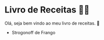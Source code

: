 # Livro de Receitas :man_cook:

Olá, seja bem vindo ao meu livro de receitas. :wave:

- Strogonoff de Frango
